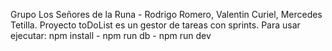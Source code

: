 Grupo Los Señores de la Runa - Rodrigo Romero, Valentin Curiel, Mercedes Tetilla.
Proyecto toDoList es un gestor de tareas con sprints.
Para usar ejecutar: npm install - npm run db - npm run dev 
